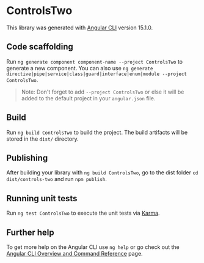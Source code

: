 # ControlsTwo

This library was generated with [Angular CLI](https://github.com/angular/angular-cli) version 15.1.0.

## Code scaffolding

Run `ng generate component component-name --project ControlsTwo` to generate a new component. You can also use `ng generate directive|pipe|service|class|guard|interface|enum|module --project ControlsTwo`.
> Note: Don't forget to add `--project ControlsTwo` or else it will be added to the default project in your `angular.json` file. 

## Build

Run `ng build ControlsTwo` to build the project. The build artifacts will be stored in the `dist/` directory.

## Publishing

After building your library with `ng build ControlsTwo`, go to the dist folder `cd dist/controls-two` and run `npm publish`.

## Running unit tests

Run `ng test ControlsTwo` to execute the unit tests via [Karma](https://karma-runner.github.io).

## Further help

To get more help on the Angular CLI use `ng help` or go check out the [Angular CLI Overview and Command Reference](https://angular.io/cli) page.
